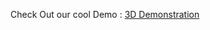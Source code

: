 
Check Out our cool Demo : [3D Demonstration]([https://www.google.com](https://www.linkedin.com/posts/younes-kebour-880a1116a_devfest21-warmy-liveabrai-activity-6870832619647467521-o19-?utm_source=share&utm_medium=member_desktop))
